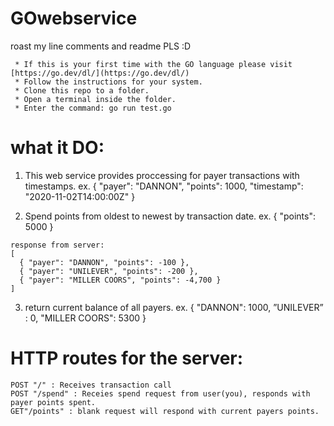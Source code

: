 # GOwebservice
 roast my line comments and readme PLS :D
 
	 * If this is your first time with the GO language please visit [https://go.dev/dl/](https://go.dev/dl/)
	 * Follow the instructions for your system. 
	 * Clone this repo to a folder.
	 * Open a terminal inside the folder.
	 * Enter the command: go run test.go
	
	 
# what it DO:
  1.  This web service provides proccessing for payer transactions with timestamps.
    ex. 
    { "payer": "DANNON", "points": 1000, "timestamp": "2020-11-02T14:00:00Z" }

  2.  Spend points from oldest to newest by transaction date.
    ex.
      { "points": 5000 } 
    
    response from server:
    [
      { "payer": "DANNON", "points": -100 },
      { "payer": "UNILEVER", "points": -200 },
      { "payer": "MILLER COORS", "points": -4,700 }
    ]
  
  3.  return current balance of all payers.
    ex. 
      {
        "DANNON": 1000,
        ”UNILEVER” : 0,
        "MILLER COORS": 5300
       }


# HTTP routes for the server:
	POST "/" : Receives transaction call
	POST "/spend" : Receies spend request from user(you), responds with payer points spent.
	GET"/points" : blank request will respond with current payers points.

